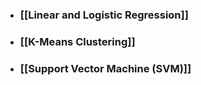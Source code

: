 
- ### [[Linear and Logistic Regression]]

- ### [[K-Means Clustering]]

- ### [[Support Vector Machine (SVM)]]